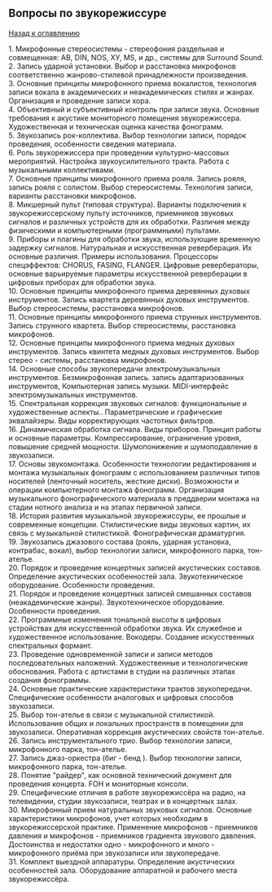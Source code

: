 Вопросы по звукорежиссуре
-------------------------------

[Назад к оглавлению](../../README.md)

﻿1. Микрофонные стереосистемы - стереофония раздельная и совмещенная: АВ, DIN, NOS, ХУ, MS, и др., системы для Surround Sound.  
2. Запись ударной установки. Выбор и расстановка микрофонов соответственно жанрово-стилевой принадлежности произведения.  
3. Основные принципы микрофонного приема вокалистов, технология записи вокала в академических и неакадемических стилях и жанрах. Организация и проведение записи хора.  
4. Объективный и субъективный контроль при записи звука. Основные требования к акустике мониторного помещения звукорежиссера. Художественная и техническая оценка качества фонограмм.  
5. Звукозапись рок-коллектива. Выбор технологии записи, порядок проведения, особенности сведения материала.  
6. Роль звукорежиссера при проведении культурно-массовых мероприятий. Настройка звукоусилительного тракта. Работа с музыкальными коллективами.  
7. Основные принципы микрофонного приема рояля. Запись рояля, запись рояля с солистом. Выбор стереосистемы. Технология записи, варианты расстановки микрофонов.  
8. Микшерный пульт (типовая структура). Варианты подключения к звукорежиссерскому пульту источников, приемников звуковых сигналов и различных устройств для их обработки. Различия между физическими и компьютерными (программными) пультами.  
9. Приборы и плагины для обработки звука, использующие временную задержку сигналов. Натуральная и искусственная реверберация. Их основные различия. Примеры использования. Процессоры спецэффектов: CHORUS, FASING, FLANGER.  Цифровые ревербераторы, основные варьируемые параметры искусственной реверберации в цифровых приборах для обработки звука.  
10. Основные принципы микрофонного приема деревянных духовых инструментов. Запись квартета деревянных духовых инструментов. Выбор стереосистемы, расстановка микрофонов.  
11. Основные принципы микрофонного приема струнных инструментов. Запись струнного квартета. Выбор стереосистемы, расстановка микрофонов.  
12. Основные принципы микрофонного приема медных духовых инструментов. Запись квинтета медных духовых инструментов. Выбор стерео - системы, расстановка микрофонов.  
14. Основные способы звукопередачи электромузыкальных инструментов. Безмикрофонная запись. запись адаптаризованных инструментов, Компьютерная запись музыки. MIDI-интерфейс электромузыкальных инструментов.  
15. Спектральная коррекция звуковых сигналов: функциональные и художественные аспекты.. Параметрические и графические эквалайзеры. Виды корректирующих частотных фильтров.  
16. Динамическая обработка сигнала. Виды приборов. Принцип работы и основные параметры. Компрессирование, ограничение уровня, повышение средней мощности. Шумопонижение и шумоподавление в звукозаписи.  
17. Основы звукомонтажа. Особенности технологии редактирования и монтажа музыкальных фонограмм с использованием различных типов носителей (ленточный носитель, жесткие диски). Возможности и операции компьютерного монтажа фонограмм. Организация музыкального фонографического материала в преддверии монтажа на стадии нотного анализа и на этапах первичной записи.  
18. История развития музыкальной звукорежиссуры, ее прошлые и современные концепции. Стилистические виды звуковых картин, их связь с музыкальной стилистикой. Фонографическая драматургия.  
19. Звукозапись джазового состава (рояль, ударная установка, контрабас, вокал), выбор технологии записи, микрофонного парка, тон-ателье.   
20. Порядок и проведение концертных записей акустических составов. Определение акустических особенностей зала. Звукотехническое оборудование. Особенности проведения.  
21. Порядок и проведение концертных записей смешанных составов (неакадемические жанры). Звукотехническое оборудование. Особенности проведения.  
22. Программные изменения тональной высоты в цифровых устройствах для искусственной обработки звука. Их служебное и художественное использование. Вокодеры. Создание искусственных спектральных формант.   
23. Проведение одновременной записи и записи методов последовательных наложений. Художественные и технологические обоснования. Работа с артистами в студии на различных этапах создания фонограммы.  
24. Основные практические характеристики трактов звукопередачи. Специфические особенности аналоговых и цифровых способов звукозаписи.  
25. Выбор тон-ателье в связи с музыкальной стилистикой. Использование общих и локальных пространств в помещении для звукозаписи. Оперативная коррекция акустических свойств тон-ателье.  
26. Запись инструментального трио. Выбор технологии записи, микрофонного парка, тон-ателье.  
27. Запись джаз-оркестра (биг - бенд ). Выбор технологии записи, микрофонного парка, тон-ателье.  
28. Понятие "райдер", как основной технический документ для проведения концерта. FOH и мониторные консоли.  
29. Специфические отличия в работе звукорежиссёра на радио, на телевидении, студии звукозаписи, театрах и в концертных залах.  
30. Микрофонный прием натуральных звуковых сигналов. Основные характеристики микрофонов, учет которых необходим в звукорежиссерской практике. Применение микрофонов - приемников давления и микрофонов - приемников градиента звукового  давления. Достоинства и недостатки одно - микрофонного и много - микрофонного приёма при звукозаписи или звукопередаче.  
31. Комплект выездной аппаратуры. Определение акустических особенностей зала. Оборудование аппаратной и рабочего места звукорежиссёра.  